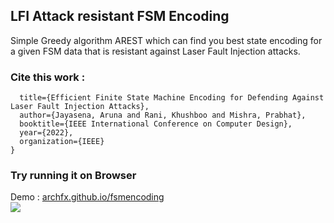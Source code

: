 ## LFI Attack resistant FSM Encoding


Simple Greedy algorithm AREST which can find you best state encoding for a given FSM data that is resistant against Laser Fault Injection attacks.

### Cite this work :
```@inproceedings{jayasena2022efficient,
  title={Efficient Finite State Machine Encoding for Defending Against Laser Fault Injection Attacks},
  author={Jayasena, Aruna and Rani, Khushboo and Mishra, Prabhat},
  booktitle={IEEE International Conference on Computer Design},
  year={2022},
  organization={IEEE}
}
```

### Try running it on Browser
Demo : <a href="https://archfx.github.io/fsmencoding">archfx.github.io/fsmencoding</a><br>
<a href="https://archfx.github.io/fsmencoding" alt="https://archfx.github.io/fsmencoding" ><img src="https://image.thum.io/get/width/1100/crop/350/png/https://archfx.github.io/fsmencoding"></a>
